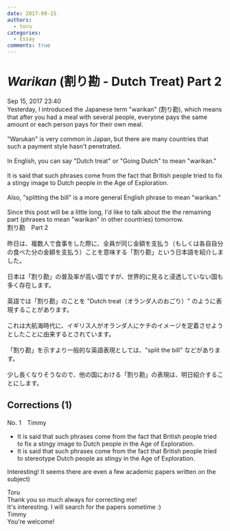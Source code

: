 ```yaml
---
date: 2017-09-15
authors:
  - toru
categories:
  - Essay
comments: true
---
```


# <strong><em>Warikan</strong></em> (割り勘 - Dutch Treat) Part 2
<div class="date">Sep 15, 2017 23:40</div>
<div id="post"><div id="body_show_ori">
Yesterday, I introduced the Japanese term "warikan" (割り勘), which means that after you had a meal with several people, everyone pays the same amount or each person pays for their own meal.<br/><br/>"Warukan" is very common in Japan, but there are many countries that such a payment style hasn't penetrated.<br/><br/>In English, you can say "Dutch treat" or "Going Dutch" to mean "warikan."<br/><br/>It is said that such phrases come from the fact that British people tried to fix a stingy image to Dutch people in the Age of Exploration.<br/><br/>Also, "splitting the bill" is a more general English phrase to mean "warikan."<br/><br/>Since this post will be a little long, I'd like to talk about the the remaining part (phrases to mean "warikan" in other countries) tomorrow.
</div></div>

<!-- more -->

<div id="post_ja"><div id="body_show_mo">
割り勘　Part 2<br/><br/>昨日は、複数人で食事をした際に、全員が同じ金額を支払う（もしくは各自自分の食べた分の金額を支払う）ことを意味する「割り勘」という日本語を紹介しました。<br/><br/>日本は「割り勘」の普及率が高い国ですが、世界的に見ると浸透していない国も多く存在します。<br/><br/>英語では「割り勘」のことを "Dutch treat（オランダ人のおごり）" のように表現することがあります。<br/><br/>これは大航海時代に、イギリス人がオランダ人にケチのイメージを定着させようとしたことに由来するとされています。<br/><br/>「割り勘」を示すより一般的な英語表現としては、"split the bill" などがあります。<br/><br/>少し長くなりそうなので、他の国における「割り勘」の表現は、明日紹介することにします。
</div></div>

## Corrections (1)
<div id="block"><div class="first_name"> No. 1　<span class="just_name">Timmy</span></div><div id="block2">
<ul class="correction_field">
<li class="incorrect">It is said that such phrases come from the fact that British people tried to fix a stingy image to Dutch people in the Age of Exploration.</li>
<li class="corrected correct">
It is said that such phrases come from the fact that British people tried to <span class="f_blue">stereotype</span> Dutch people as stingy in the Age of Exploration.
</li>
</ul>
<p class="comment_small">
 Interesting! It seems there are even a few academic papers written on the subject)
 <br/>
</p>

</div><div class="name"><span class="just_name">Toru</span><br>
Thank you so much always for correcting me!<br/>It's interesting. I will search for the papers sometime :)
</div>
<div class="name"><span class="just_name">Timmy</span><br>
You're welcome!
</div>
</div>
